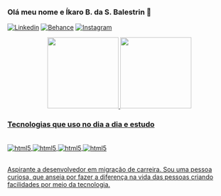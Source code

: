 ### Olá meu nome e Íkaro B. da S. Balestrin 🤙
[![Linkedin](https://img.shields.io/badge/LinkedIn-0077B5?style=for-the-badge&logo=linkedin&logoColor=white)](https://www.linkedin.com/in/ikaro-balestrin-53211330/) [![Behance](https://img.shields.io/badge/Behance-0054F7?style=for-the-badge&logo=behance&logoColor=white)](https://www.behance.net/jucatatutaiwan) [![Instagram](https://img.shields.io/badge/Instagram-E4405F?style=for-the-badge&logo=instagram&logoColor=white)](https://www.instagram.com/ikarobsb/) 



<div align="center">
<a href="https://github.com/ikarobsb">
<img height="160em" src="https://github-readme-stats.vercel.app/api?username=ikarobsb&show_icons=true&theme=dracula&include_all_commits=true&count_private=true"/>
<img height="160em" src="https://github-readme-stats.vercel.app/api/top-langs/?username=ikarobsb&layout=compact&langs_count=7&theme=dracula"/>
</div>

### Tecnologias que uso no dia a dia e estudo
<div style="display: inline_block"><br/>
    <img align="center" alt="html5" src="https://img.shields.io/badge/HTML5-E34F26?style=for-the-badge&logo=html5&logoColor=white" /> 
    <img align="center" alt="html5" src="https://img.shields.io/badge/CSS3-1572B6?style=for-the-badge&logo=css3&logoColor=whitee" /> 
    <img align="center" alt="html5" src="https://img.shields.io/badge/JavaScript-F7DF1E?style=for-the-badge&logo=javascript&logoColor=black" /> 
    <img align="center" alt="html5" src="https://img.shields.io/badge/Node.js-43853D?style=for-the-badge&logo=node.js&logoColor=white" /> 

</div><br/>

<p>Aspirante a desenvolvedor em migração de carreira. Sou uma pessoa curiosa, que anseia por fazer a diferença na vida das pessoas criando facilidades por meio da tecnologia. </p>
